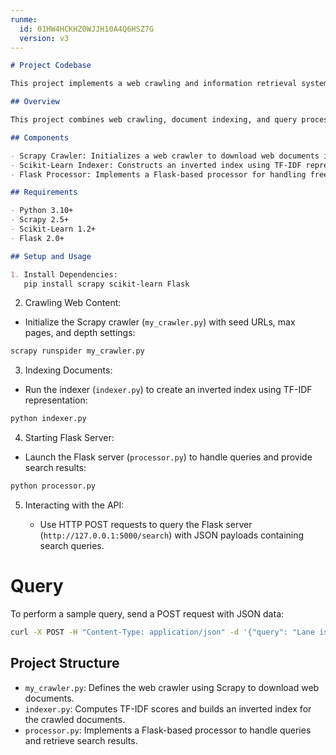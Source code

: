 ```yaml
---
runme:
  id: 01HW4HCKHZ0WJJH10A4Q6HSZ7G
  version: v3
---
```


```markdown {"id":"01HW4HCKHY8DRZKJ8Y3RYCHJAE"}
# Project Codebase

This project implements a web crawling and information retrieval system using Scrapy for web crawling, Scikit-Learn for document indexing with TF-IDF, and Flask for query processing.

## Overview

This project combines web crawling, document indexing, and query processing to retrieve and search web content efficiently. The system uses Scrapy to crawl web documents, Scikit-Learn to create an inverted index using TF-IDF representation, and Flask to provide a web interface for querying the indexed documents.

## Components

- Scrapy Crawler: Initializes a web crawler to download web documents in HTML format.
- Scikit-Learn Indexer: Constructs an inverted index using TF-IDF representation for efficient search indexing.
- Flask Processor: Implements a Flask-based processor for handling free text queries and retrieving top-ranked search results.

## Requirements

- Python 3.10+
- Scrapy 2.5+
- Scikit-Learn 1.2+
- Flask 2.0+

## Setup and Usage

1. Install Dependencies:
   pip install scrapy scikit-learn Flask

```

2. Crawling Web Content:

- Initialize the Scrapy crawler (`my_crawler.py`) with seed URLs, max pages, and depth settings:

```bash {"id":"01HW4HCKHZ0WJJH10A4EZZCXGR"}
scrapy runspider my_crawler.py

```

3. Indexing Documents:

- Run the indexer (`indexer.py`) to create an inverted index using TF-IDF representation:

```bash {"id":"01HW4HCKHZ0WJJH10A4HC98R9P"}
python indexer.py

```

4. Starting Flask Server:

- Launch the Flask server (`processor.py`) to handle queries and provide search results:

```bash {"id":"01HW4HCKHZ0WJJH10A4MTNFED4"}
python processor.py

```

5. Interacting with the API:

   - Use HTTP POST requests to query the Flask server (`http://127.0.0.1:5000/search`) with JSON payloads containing search queries.

# Query

To perform a sample query, send a POST request with JSON data:

```bash {"id":"01HW4HCKHZ0WJJH10A4NMGJDRC"}
curl -X POST -H "Content-Type: application/json" -d '{"query": "Lane isn't content to simply wait"}' http://127.0.0.1:5000/search

```

## Project Structure

- `my_crawler.py`: Defines the web crawler using Scrapy to download web documents.
- `indexer.py`: Computes TF-IDF scores and builds an inverted index for the crawled documents.
- `processor.py`: Implements a Flask-based processor to handle queries and retrieve search results.
